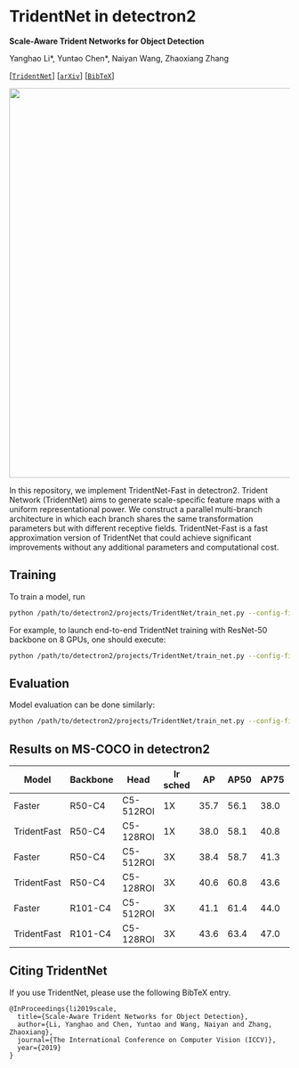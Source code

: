 
# TridentNet in detectron2
**Scale-Aware Trident Networks for Object Detection**

Yanghao Li\*, Yuntao Chen\*, Naiyan Wang, Zhaoxiang Zhang

[[`TridentNet`](https://github.com/TuSimple/simpledet/tree/master/models/tridentnet)] [[`arXiv`](https://arxiv.org/abs/1901.01892)] [[`BibTeX`](#CitingTridentNet)]

<div align="center">
  <img src="https://drive.google.com/uc?export=view&id=10THEPdIPmf3ooMyNzrfZbpWihEBvixwt" width="700px" />
</div>

In this repository, we implement TridentNet-Fast in detectron2.
Trident Network (TridentNet) aims to generate scale-specific feature maps with a uniform representational power. We construct a parallel multi-branch architecture in which each branch shares the same transformation parameters but with different receptive fields. TridentNet-Fast is a fast approximation version of TridentNet that could achieve significant improvements without any additional parameters and computational cost.

## Training

To train a model, run
```bash
python /path/to/detectron2/projects/TridentNet/train_net.py --config-file <config.yaml>
```

For example, to launch end-to-end TridentNet training with ResNet-50 backbone on 8 GPUs,
one should execute:
```bash
python /path/to/detectron2/projects/TridentNet/train_net.py --config-file configs/tridentnet_fast_R_50_C4_1x.yaml --num-gpus 8
```

## Evaluation

Model evaluation can be done similarly:
```bash
python /path/to/detectron2/projects/TridentNet/train_net.py --config-file configs/tridentnet_fast_R_50_C4_1x.yaml --eval-only MODEL.WEIGHTS model.pth
```

## Results on MS-COCO in detectron2

|Model|Backbone|Head|lr sched|AP|AP50|AP75|APs|APm|APl|download|
|-----|--------|----|--------|--|----|----|---|---|---|--------|
|Faster|R50-C4|C5-512ROI|1X|35.7|56.1|38.0|19.2|40.9|48.7|<a href="https://dl.fbaipublicfiles.com/detectron2/COCO-Detection/faster_rcnn_R_50_C4_1x/137257644/model_final_721ade.pkl">model</a>&nbsp;\|&nbsp;<a href="https://dl.fbaipublicfiles.com/detectron2/COCO-Detection/faster_rcnn_R_50_C4_1x/137257644/metrics.json">metrics</a>|
|TridentFast|R50-C4|C5-128ROI|1X|38.0|58.1|40.8|19.5|42.2|54.6|<a href="https://dl.fbaipublicfiles.com/detectron2/TridentNet/tridentnet_fast_R_50_C4_1x/148572687/model_final_756cda.pkl">model</a>&nbsp;\|&nbsp;<a href="https://dl.fbaipublicfiles.com/detectron2/TridentNet/tridentnet_fast_R_50_C4_1x/148572687/metrics.json">metrics</a>|
|Faster|R50-C4|C5-512ROI|3X|38.4|58.7|41.3|20.7|42.7|53.1|<a href="https://dl.fbaipublicfiles.com/detectron2/COCO-Detection/faster_rcnn_R_50_C4_3x/137849393/model_final_f97cb7.pkl">model</a>&nbsp;\|&nbsp;<a href="https://dl.fbaipublicfiles.com/detectron2/COCO-Detection/faster_rcnn_R_50_C4_3x/137849393/metrics.json">metrics</a>|
|TridentFast|R50-C4|C5-128ROI|3X|40.6|60.8|43.6|23.4|44.7|57.1|<a href="https://dl.fbaipublicfiles.com/detectron2/TridentNet/tridentnet_fast_R_50_C4_3x/148572287/model_final_e1027c.pkl">model</a>&nbsp;\|&nbsp;<a href="https://dl.fbaipublicfiles.com/detectron2/TridentNet/tridentnet_fast_R_50_C4_3x/148572287/metrics.json">metrics</a>|
|Faster|R101-C4|C5-512ROI|3X|41.1|61.4|44.0|22.2|45.5|55.9|<a href="https://dl.fbaipublicfiles.com/detectron2/COCO-Detection/faster_rcnn_R_101_C4_3x/138204752/model_final_298dad.pkl">model</a>&nbsp;\|&nbsp;<a href="https://dl.fbaipublicfiles.com/detectron2/COCO-Detection/faster_rcnn_R_101_C4_3x/138204752/metrics.json">metrics</a>|
|TridentFast|R101-C4|C5-128ROI|3X|43.6|63.4|47.0|24.3|47.8|60.0|<a href="https://dl.fbaipublicfiles.com/detectron2/TridentNet/tridentnet_fast_R_101_C4_3x/148572198/model_final_164568.pkl">model</a>&nbsp;\|&nbsp;<a href="https://dl.fbaipublicfiles.com/detectron2/TridentNet/tridentnet_fast_R_101_C4_3x/148572198/metrics.json">metrics</a>|


## <a name="CitingTridentNet"></a>Citing TridentNet

If you use TridentNet, please use the following BibTeX entry.

```
@InProceedings{li2019scale,
  title={Scale-Aware Trident Networks for Object Detection},
  author={Li, Yanghao and Chen, Yuntao and Wang, Naiyan and Zhang, Zhaoxiang},
  journal={The International Conference on Computer Vision (ICCV)},
  year={2019}
}
```

